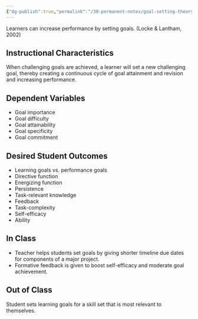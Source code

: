 ```yaml
---
{"dg-publish":true,"permalink":"/30-permanent-notes/goal-setting-theory/","title":"Goal-Setting Theory","tags":["🪴"],"noteIcon":"1","created":"Aug 30, 2024 17:33","updated":"Sep 12, 2024 23:24"}
---
```



Learners can increase performance by setting goals. (Locke & Lantham, 2002)

## Instructional Characteristics

When challenging goals are achieved, a learner will set a new challenging goal, thereby creating a continuous cycle of goal attainment and revision and increasing performance.

## Dependent Variables

- Goal importance
- Goal difficulty
- Goal attainability
- Goal specificity
- Goal commitment

## Desired Student Outcomes

- Learning goals vs. performance goals
- Directive function
- Energizing function
- Persistence
- Task-relevant knowledge
- Feedback
- Task-complexity
- Self-efficacy
- Ability

## In Class

- Teacher helps students set goals by giving shorter timeline due dates for components of a major project.
- Formative feedback is given to boost self-efficacy and moderate goal achievement.

## Out of Class

Student sets learning goals for a skill set that is most relevant to themselves.
